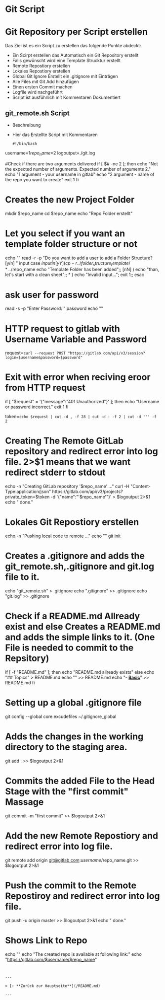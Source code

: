 Git Script  
====

# Git Repository per Script erstellen

Das Ziel ist es ein Script zu erstellen das folgende Punkte abdeckt:
 - Ein Scirpt erstellen das Automatisch ein Git Repository erstellt 
 - Falls gewünscht wird eine Template Strucktur erstellt
 - Remote Repostiory erstellen
 - Lokales Repostiory erstellen
 - Global Git Ignore Erstellt ein .gitignore mit Einträgen 
 - Alle Files mit Git Add hinzufügen
 - Einen ersten Commit machen
 - Logfile wird nachgeführt 
 - Script ist ausführlich mit Kommentaren Dokumentiert

## git_remote.sh Script
- Beschreibung

- Hier das Erstellte Script mit Kommentaren
   ```
   #!/bin/bash

username=$1
repo_name=$2
logoutput=./git.log

#Check if there are two arguments delivered 
if [ $# -ne 2 ]; then
echo "Not the expected number of arguments. Expected number of arguments 2."
echo "1 argument - your username in gitlab"
echo "2 argument - name of the repo you want to create"
exit 1
fi

# Creates the new Project Folder
mkdir $repo_name 
cd $repo_name
echo "Repo Folder erstellt"

# Let you select if you want an template folder structure or not

echo ""
read -r -p "Do you want to add a user to add a Folder Structure? [y/n] " input
case $input in
	[yY] )
		cp -r ../folder_structure_template/* ../$repo_name
		echo "Template Folder has been added";;
	[nN] )
		echo "than, let's start with a clean sheet";;
	* )
		echo "Invalid input...";
        exit 1;;
esac

# ask user for password
read -s -p "Enter Password: " password
echo ""

# HTTP request to gitlab with Username Variable and Password
request=`curl --request POST "https://gitlab.com/api/v3/session?login=$username&password=$password"`

# Exit with error when reciving eroor from HTTP request
if [ "$request" = '{"message":"401 Unauthorized"}' ]; then
echo "Username or password incorrect."
exit 1
fi

token=`echo $request | cut -d , -f 28 | cut -d : -f 2 | cut -d '"' -f 2`

# Creating The Remote GitLab repository and redirect error into log file. 2>$1 means that we want redirect stderr to stdout
echo -n "Creating GitLab repository '$repo_name' ..."
curl -H "Content-Type:application/json" https://gitlab.com/api/v3/projects?private_token=$token -d '{"name":"'$repo_name'"}' > $logoutput 2>&1
echo " done."

# Lokales Git Repostiory erstellen
echo -n "Pushing local code to remote ..."
echo ""
git init

# Creates a .gitignore and adds the git_remote.sh,.gitignore and git.log file to it.
echo "git_remote.sh" > .gitignore
echo ".gitignore" >> .gitignore
echo "git.log" >> .gitignore

# Check if a README.md Allready exist and else Creates a README.md and adds the simple links to it. (One File is needed to commit to the Repsitory)
if [ -f "README.md" ];
    then
       echo "README.md allready exists"
    else
        echo "## Topics" > README.md
        echo "" >> README.md
        echo "- [**Basic**](basic/README.md)" >> README.md
fi

# Setting up a global .gitignore file
git config --global core.excudefiles ~/.gitignore_global

# Adds the changes in the working directory to the staging area.
git add . >> $logoutput 2>&1
# Commits the added File to the Head Stage with the "first commit" Massage 
git commit -m "first commit" >> $logoutput 2>&1
# Add the new Remote Repostiory and redirect error into log file.
git remote add origin git@gitlab.com:$username/$repo_name.git >> $logoutput 2>&1
# Push the commit to the Remote Repostiroy and redirect error into log file.
git push -u origin master >> $logoutput 2>&1
echo " done."

# Shows Link to Repo
echo ""
echo "The created repo is available at following link:"
echo "https://gitlab.com/$username/$repo_name"
   ```


---

> [⇧ **Zurück zur Hauptseite**](/README.md)

---
